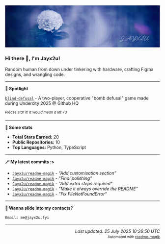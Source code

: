 [![Github Banner](https://github.com/Jayx2u/jayx2u/blob/main/jayx2u-github-banner.png?raw=true)](https://jayx2u.carrd.co)

### Hi there 👋, I'm Jayx2u!

Random human from down under tinkering with hardware, crafting Figma designs, and wrangling code.

---

**💫 Spotlight**

[`blind-defusal`](https://github.com/Jayx2u/blind-defusal) - A two-player, cooperative "bomb defusal" game made during Undercity 2025 @ Github HQ

<sup>*Please star it! It would mean a lot <3*</sup>

---

**📡 Some stats**
- **Total Stars Earned:** 20
- **Public Repositories:** 10
- **Top Languages:** Python, TypeScript

---

**🪄 My latest commits :>**
- [`Jayx2u/readme-magik`](https://github.com/Jayx2u/readme-magik) - *"Add customisation section"*
- [`Jayx2u/readme-magik`](https://github.com/Jayx2u/readme-magik) - *"Final polishing"*
- [`Jayx2u/readme-magik`](https://github.com/Jayx2u/readme-magik) - *"Add extra steps required"*
- [`Jayx2u/readme-magik`](https://github.com/Jayx2u/readme-magik) - *"Make it always override the README"*
- [`Jayx2u/readme-magik`](https://github.com/Jayx2u/readme-magik) - *"Fix FileNotFoundError"*

---

**📮 Wanna slide into my contacts?**
```text
Email: me@jayx2u.fyi
```

---

<p align="right">
  <em>Last updated: 25 July 2025 10:26:50 UTC</em>
  <br>
  <small>Automated with <a href="https://github.com/Jayx2u/readme-magik">readme-magik</a></small>
</p>